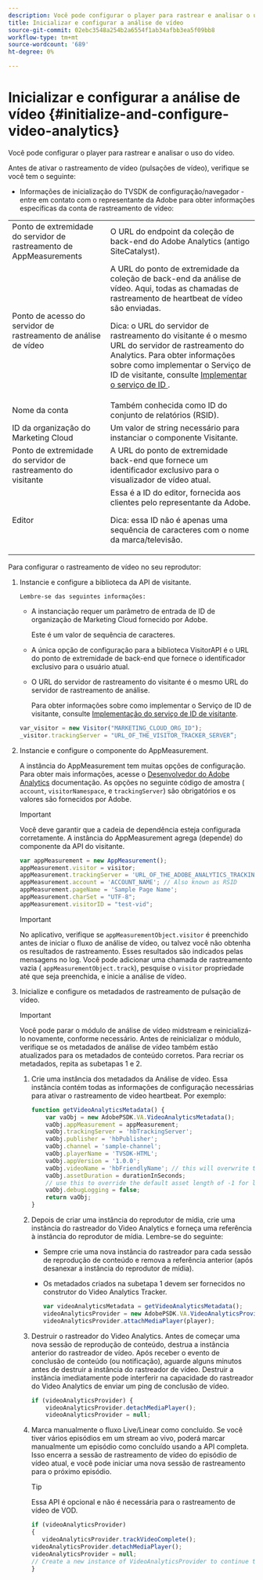 ```yaml
---
description: Você pode configurar o player para rastrear e analisar o uso do vídeo.
title: Inicializar e configurar a análise de vídeo
source-git-commit: 02ebc3548a254b2a6554f1ab34afbb3ea5f09bb8
workflow-type: tm+mt
source-wordcount: '689'
ht-degree: 0%

---
```


# Inicializar e configurar a análise de vídeo {#initialize-and-configure-video-analytics}

Você pode configurar o player para rastrear e analisar o uso do vídeo.

Antes de ativar o rastreamento de vídeo (pulsações de vídeo), verifique se você tem o seguinte:

* Informações de inicialização do TVSDK de configuração/navegador - entre em contato com o representante da Adobe para obter informações específicas da conta de rastreamento de vídeo:

<table id="table_3565328ABBEE4605A92EAE1ADE5D6F84">
 <tbody>
  <tr>
   <td colname="col1"> Ponto de extremidade do servidor de rastreamento de AppMeasurements </td>
   <td colname="col2"> O URL do endpoint da coleção de back-end do Adobe Analytics (antigo SiteCatalyst). </td>
  </tr>
  <tr>
   <td colname="col1"> Ponto de acesso do servidor de rastreamento de análise de vídeo </td>
   <td colname="col2"> A URL do ponto de extremidade da coleção de back-end da análise de vídeo. Aqui, todas as chamadas de rastreamento de heartbeat de vídeo são enviadas. <p>Dica: o URL do servidor de rastreamento do visitante é o mesmo URL do servidor de rastreamento do Analytics. Para obter informações sobre como implementar o Serviço de ID de visitante, consulte <a href="https://experienceleague.adobe.com/docs/id-service/using/implementation/setup-target.html?lang=en" format="html" scope="external"> Implementar o serviço de ID </a>. </p> </td>
  </tr>
  <tr>
   <td colname="col1"> Nome da conta </td>
   <td colname="col2"> Também conhecida como ID do conjunto de relatórios (RSID). </td>
  </tr>
  <tr>
   <td colname="col1"> ID da organização do Marketing Cloud </td>
   <td colname="col2"> Um valor de string necessário para instanciar o componente Visitante. </td>
  </tr>
  <tr>
   <td colname="col1"> Ponto de extremidade do servidor de rastreamento do visitante </td>
   <td colname="col2"> A URL do ponto de extremidade back-end que fornece um identificador exclusivo para o visualizador de vídeo atual. </td>
  </tr>
  <tr>
   <td colname="col1"> Editor </td>
   <td colname="col2"> Essa é a ID do editor, fornecida aos clientes pelo representante da Adobe. <p>Dica: essa ID não é apenas uma sequência de caracteres com o nome da marca/televisão. </p> </td>
  </tr>
 </tbody>
</table>

Para configurar o rastreamento de vídeo no seu reprodutor:

1. Instancie e configure a biblioteca da API de visitante.

       Lembre-se das seguintes informações:
   
   * A instanciação requer um parâmetro de entrada de ID de organização de Marketing Cloud fornecido por Adobe.

     Este é um valor de sequência de caracteres.
   * A única opção de configuração para a biblioteca VisitorAPI é o URL do ponto de extremidade de back-end que fornece o identificador exclusivo para o usuário atual.
   * O URL do servidor de rastreamento do visitante é o mesmo URL do servidor de rastreamento de análise.

     Para obter informações sobre como implementar o Serviço de ID de visitante, consulte [Implementação do serviço de ID de visitante](https://experienceleague.adobe.com/docs/id-service/using/implementation/setup-target.html?lang=en).

   ```js
   var_visitor = new Visitor("MARKETING_CLOUD_ORG_ID");
   _visitor.trackingServer = "URL_OF_THE_VISITOR_TRACKER_SERVER”;
   ```

2. Instancie e configure o componente do AppMeasurement.

   A instância do AppMeasurement tem muitas opções de configuração. Para obter mais informações, acesse o [Desenvolvedor do Adobe Analytics](https://microsite.omniture.com/t2/help/en_US/reference/#Developer) documentação. As opções no seguinte código de amostra ( `account`, `visitorNamespace`, e `trackingServer`) são obrigatórios e os valores são fornecidos por Adobe.

   >[!IMPORTANT]
   >
   >Você deve garantir que a cadeia de dependência esteja configurada corretamente. A instância do AppMeasurement agrega (depende) do componente da API do visitante.

   ```js
   var appMeasurement = new AppMeasurement();
   appMeasurement.visitor = visitor;
   appMeasurement.trackingServer = 'URL_OF_THE_ADOBE_ANALYTICS_TRACKING_SERVER';
   appMeasurement.account = 'ACCOUNT_NAME'; // Also known as RSID
   appMeasurement.pageName = 'Sample Page Name';
   appMeasurement.charSet = "UTF-8";
   appMeasurement.visitorID = "test-vid";
   ```

   >[!IMPORTANT]
   >
   >No aplicativo, verifique se `appMeasurementObject.visitor` é preenchido antes de iniciar o fluxo de análise de vídeo, ou talvez você não obtenha os resultados de rastreamento. Esses resultados são indicados pelas mensagens no log. Você pode adicionar uma chamada de rastreamento vazia ( `appMeasurementObject.track`), pesquise o `visitor` propriedade até que seja preenchida, e inicie a análise de vídeo.

3. Inicialize e configure os metadados de rastreamento de pulsação de vídeo.

   >[!IMPORTANT]
   >
   >Você pode parar o módulo de análise de vídeo midstream e reinicializá-lo novamente, conforme necessário. Antes de reinicializar o módulo, verifique se os metadados de análise de vídeo também estão atualizados para os metadados de conteúdo corretos. Para recriar os metadados, repita as subetapas 1 e 2.

   1. Crie uma instância dos metadados da Análise de vídeo.
Essa instância contém todas as informações de configuração necessárias para ativar o rastreamento de video heartbeat. Por exemplo:

      ```js
      function getVideoAnalyticsMetadata() {
          var vaObj = new AdobePSDK.VA.VideoAnalyticsMetadata();
          vaObj.appMeasurement = appMeasurement;
          vaObj.trackingServer = 'hbTrackingServer';
          vaObj.publisher = 'hbPublisher';
          vaObj.channel = 'sample-channel';
          vaObj.playerName = 'TVSDK-HTML';
          vaObj.appVersion = '1.0.0';
          vaObj.videoName = 'hbFriendlyName'; // this will overwrite the ContextData variable a.media.friendlyName
          vaObj.assetDuration = durationInSeconds;
          // use this to override the default asset length of -1 for live streams
          vaObj.debugLogging = false;
          return vaObj;
      }
      ```

   2. Depois de criar uma instância do reprodutor de mídia, crie uma instância do rastreador do Video Analytics e forneça uma referência à instância do reprodutor de mídia.
Lembre-se do seguinte:

      * Sempre crie uma nova instância do rastreador para cada sessão de reprodução de conteúdo e remova a referência anterior (após desanexar a instância do reprodutor de mídia).
      * Os metadados criados na subetapa 1 devem ser fornecidos no construtor do Video Analytics Tracker.

        ```js
        var videoAnalyticsMetadata = getVideoAnalyticsMetadata();
        videoAnalyticsProvider = new AdobePSDK.VA.VideoAnalyticsProvider(videoAnalyticsMetadata);
        videoAnalyticsProvider.attachMediaPlayer(player);
        ```

   3. Destruir o rastreador do Video Analytics.
Antes de começar uma nova sessão de reprodução de conteúdo, destrua a instância anterior do rastreador de vídeo. Após receber o evento de conclusão de conteúdo (ou notificação), aguarde alguns minutos antes de destruir a instância do rastreador de vídeo. Destruir a instância imediatamente pode interferir na capacidade do rastreador do Video Analytics de enviar um ping de conclusão de vídeo.

      ```js
      if (videoAnalyticsProvider) {
          videoAnalyticsProvider.detachMediaPlayer();
          videoAnalyticsProvider = null;
      ```

   4. Marca manualmente o fluxo Live/Linear como concluído.
Se você tiver vários episódios em um stream ao vivo, poderá marcar manualmente um episódio como concluído usando a API completa. Isso encerra a sessão de rastreamento de vídeo do episódio de vídeo atual, e você pode iniciar uma nova sessão de rastreamento para o próximo episódio.
      >[!TIP]
      >
      >Essa API é opcional e não é necessária para o rastreamento de vídeo de VOD.

      ```js
      if (videoAnalyticsProvider)
      {
         videoAnalyticsProvider.trackVideoComplete();
      videoAnalyticsProvider.detachMediaPlayer();
      videoAnalyticsProvider = null;
      // Create a new instance of VideoAnalyticsProvider to continue tracking.
      }
      ```
